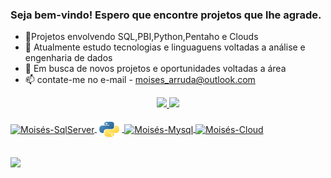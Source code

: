 ### Seja bem-vindo! Espero que encontre projetos que lhe agrade.


- 🔭Projetos envolvendo SQL,PBI,Python,Pentaho e Clouds
- 🌱 Atualmente estudo tecnologias e linguaguens voltadas a análise e engenharia de dados
- 🤔 Em busca de novos projetos e oportunidades voltadas a área
- 📫 contate-me no e-mail - moises_arruda@outlook.com

<div align="center">
  <a href="https://github.com/MoisesArruda">
  <img height="160em" src="https://github-readme-stats.vercel.app/api?username=MoisesArruda&show_icons=true&theme=dark&include_all_commits=true&count_private=true"/>
  <img height="130em" src="https://github-readme-stats.vercel.app/api/top-langs/?username=MoisesArruda&layout=compact&langs_count=7&theme=dark"/>
</div>
  <div style="display: inline_block"><br>
    
  <img align="center" alt="Moisés-SqlServer" height="30" width="40" src="https://cdn.jsdelivr.net/gh/devicons/devicon/icons/microsoftsqlserver/microsoftsqlserver-plain.svg">
  <img align="center" alt="Moisés-Python" height="30" width="40" src="https://raw.githubusercontent.com/devicons/devicon/master/icons/python/python-original.svg">
  <img align="center" alt="Moisés-Mysql" height="30" width="40" src="https://cdn.jsdelivr.net/gh/devicons/devicon/icons/mysql/mysql-original.svg"">
  <img align="center" alt="Moisés-Cloud" height="30" width="40" src="https://cdn.jsdelivr.net/gh/devicons/devicon/icons/googlecloud/googlecloud-original.svg">
</div>
 
  ##
  
  <div> 
  <a href="https://www.linkedin.com/in/mois%C3%A9s-arruda-36a699123/" target="_blank"><img src="https://img.shields.io/badge/-LinkedIn-%230077B5?style=for-the-badge&logo=linkedin&logoColor=white" target="_blank"></a> 
</div>
